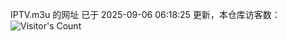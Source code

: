 IPTV.m3u 的网址 已于 2025-09-06 06:18:25 更新，本仓库访客数：![Visitor's Count](https://profile-counter.glitch.me/hero1898_tv/count.svg)
